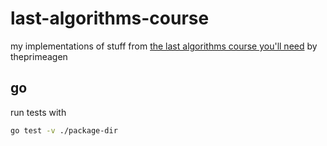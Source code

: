 # last-algorithms-course

my implementations of stuff from [the last algorithms course you'll need](https://frontendmasters.com/courses/algorithms/) by theprimeagen

## go

run tests with

```bash
go test -v ./package-dir
```


